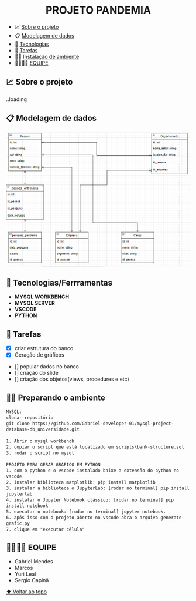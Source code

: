 <h1 id="nome-do-projeto" align="center">PROJETO PANDEMIA</h1>

  - 📈 [Sobre o projeto](#about)
  - 📋 [Modelagem de dados](#data-modeling)
  - 🤖 [Tecnologias](#technologies)
  - 🎊 [Tarefas](#features)
  - 🧑‍🔧 [Instalação de ambiente](#environment-install)
  - 👨‍👨‍👦‍👦 [EQUIPE](#squad)
    

<h2 id="about">📈 Sobre o projeto </h2>
..loading

<h2 id="data-modeling">📋 Modelagem de dados</h2>

![modelo-projeto](data-modeling/project-data-modeling.png)

<h2 id="technologies">🤖 Tecnologias/Ferrramentas</h2>

- **MYSQL WORKBENCH**
- **MYSQL SERVER**
- **VSCODE**
- **PYTHON**

<h2 id="features">🎊 Tarefas</h2>

- [x] criar estrutura do banco
- [x] Geração de gráficos
- [] popular dados no banco
- [] criação do slide
- [] criação dos objetos(views, procedures e etc)

<h2 id="environment-install"> 🧑‍🔧 Preparando o ambiente</h2>

```
MYSQL:
clonar repositório
git clone https://github.com/Gabriel-developer-01/mysql-project-database-db_universidade.git

1. Abrir o mysql workbench
2. copiar o script que está localizado em scripts\bank-structure.sql
3. rodar o script no mysql

PROJETO PARA GERAR GRÁFICO EM PYTHON
1. com o python e o vscode instalado baixe a extensão do python no vscode
2. instalar biblioteca matplotlib: pip install matplotlib
3. instalar a biblioteca o JupyterLab: [rodar no terminal] pip install jupyterlab
4. instalar o Jupyter Notebook clássico: [rodar no terminal] pip install notebook
5. executar o notebook: [rodar no terminal] jupyter notebook.
6. após isso com o projeto aberto no vscode abra o arquivo generate-grafic.py
7. clique em "executar célula"
```
## 
<h2 id="squad">👨‍👨‍👦‍👦 EQUIPE</h2>

- Gabriel Mendes
- Marcos
- Yuri Leal
- Sergio Capinã

[⬆ Voltar ao topo](#nome-do-projeto)

